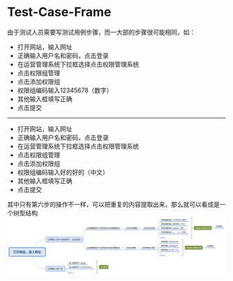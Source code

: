 # Test-Case-Frame
由于测试人员需要写测试用例步骤，而一大部的步骤很可能相同，如：
- 打开网站，输入网址
- 正确输入用户名和密码，点击登录
- 在运营管理系统下拉框选择点击权限管理系统
- 点击权限组管理
- 点击添加权限组
- 权限组编码输入12345678（数字）
- 其他输入框填写正确
- 点击提交
----
- 打开网站，输入网址
- 正确输入用户名和密码，点击登录
- 在运营管理系统下拉框选择点击权限管理系统
- 点击权限组管理
- 点击添加权限组
- 权限组编码输入好的好的（中文）
- 其他输入框填写正确
- 点击提交

其中只有第六步的操作不一样，可以把重复的内容提取出来，那么就可以看成是一个树型结构
![测试用例步骤Xmind](https://github.com/yyy-charlie/Test-Case-Frame/blob/master/images/测试用例步骤XMind.png)
